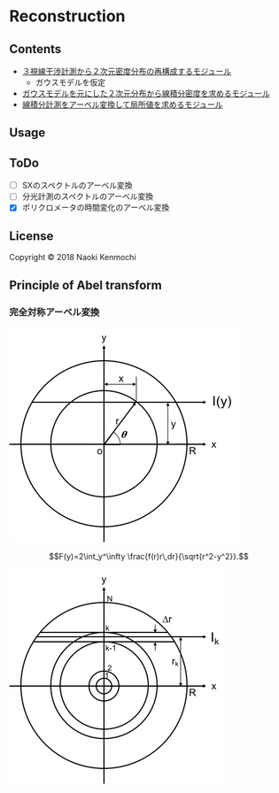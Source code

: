 Reconstruction
=================================

## Contents
- [３視線干渉計測から２次元密度分布の再構成するモジュール](ne_profile_r2.py)
    - ガウスモデルを仮定
- [ガウスモデルを元にした２次元分布から線積分密度を求めるモジュール](sightline_ne.py)
- [線積分計測をアーベル変換して局所値を求めるモジュール](Abel_ne.py)

## Usage

## ToDo
- [ ] SXのスペクトルのアーベル変換
- [ ] 分光計測のスペクトルのアーベル変換
- [x] ポリクロメータの時間変化のアーベル変換

## License
Copyright &copy; 2018 Naoki Kenmochi

## Principle of Abel transform
### 完全対称アーベル変換

![Principe_1](principle_1.jpg)

```math
F(y)=2\int_y^\infty \frac{f(r)r\,dr}{\sqrt{r^2-y^2}}.
```

![Principe_2](principle_2.jpg)


